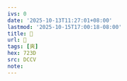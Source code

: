 ```yaml
---
ivs: 0
date: '2025-10-13T11:27:01+08:00'
lastmod: '2025-10-15T17:00:18-08:00'
title: 󰕀
url: 󰕀
tags: [爽]
hex: 723D
src: DCCV
note:
---
```

